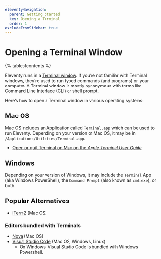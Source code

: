 ```yaml
---
eleventyNavigation:
  parent: Getting Started
  key: Opening a Terminal
  order: 1
excludeFromSidebar: true
---
```


# Opening a Terminal Window

{% tableofcontents %}

Eleventy runs in a [Terminal window](https://en.wikipedia.org/wiki/Terminal_emulator). If you’re not familiar with Terminal windows, they’re used to run typed commands (and programs) on your computer. A Terminal window is mostly synonymous with terms like Command Line Interface (CLI) or shell prompt.

Here’s how to open a Terminal window in various operating systems:

## Mac OS

Mac OS includes an Application called `Terminal.app` which can be used to run Eleventy. Depending on your version of Mac OS, it may be in `/Applications/Utilities/Terminal.app`.

- [Open or quit Terminal on Mac on the _Apple Terminal User Guide_](https://support.apple.com/guide/terminal/open-or-quit-terminal-apd5265185d-f365-44cb-8b09-71a064a42125/mac)

## Windows

Depending on your version of Windows, it may include the `Terminal` App (aka Windows PowerShell), the `Command Prompt` (also known as `cmd.exe`), or both.

## Popular Alternatives

- [iTerm2](https://iterm2.com/) (Mac OS)

### Editors bundled with Terminals

- [Nova](https://nova.app/) (Mac OS)
- [Visual Studio Code](https://code.visualstudio.com/) (Mac OS, Windows, Linux)
  - On Windows, Visual Studio Code is bundled with Windows Powershell.
